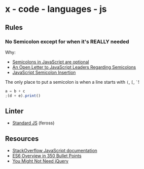 # x - code - languages - js

## Rules

### **No Semicolon** except for when it's REALLY needed

Why:

*   [Semicolons in JavaScript are optional](http://mislav.net/2010/05/semicolons/)
*   [An Open Letter to JavaScript Leaders Regarding Semicolons](http://blog.izs.me/post/2353458699/an-open-letter-to-javascript-leaders-regarding)
*   [JavaScript Semicolon Insertion](http://inimino.org/~inimino/blog/javascript_semicolons)

The only place to put a semicolon is when a line starts with `(`, `[`, `` ` ``!

```js
a = b + c
;(d + e).print()
```

## Linter

*   [Standard JS](http://standardjs.com/) (feross)

## Resources

*   [StackOverflow JavaScript documentation](http://stackoverflow.com/documentation/javascript/topics)
*   [ES6 Overview in 350 Bullet Points](https://github.com/bevacqua/es6)
*   [You Might Not Need jQuery](http://youmightnotneedjquery.com/)

